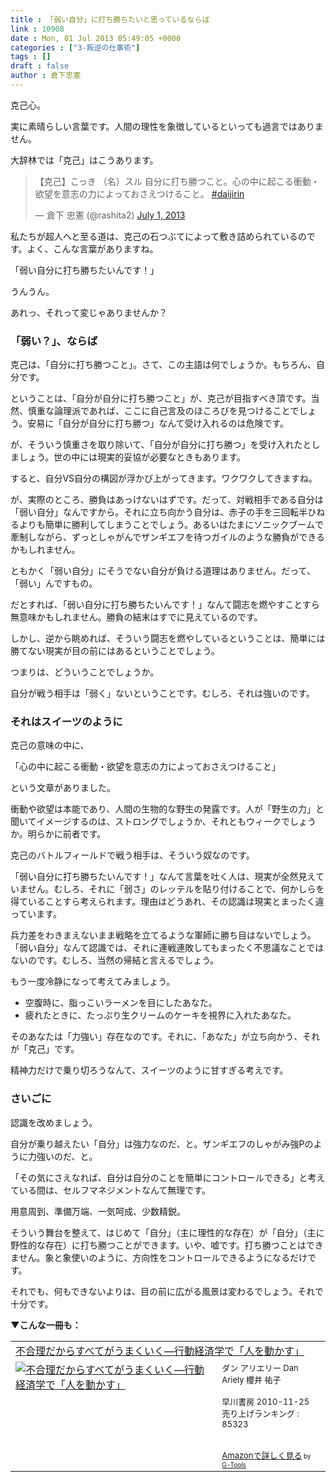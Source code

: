 ```yaml
---
title : 「弱い自分」に打ち勝ちたいと思っているならば
link : 10908
date : Mon, 01 Jul 2013 05:49:05 +0000
categories : ["3-叛逆の仕事術"]
tags : []
draft : false
author : 倉下忠憲
---
```


克己心。

実に素晴らしい言葉です。人間の理性を象徴しているといっても過言ではありません。

大辞林では「克己」はこうあります。

<blockquote class="twitter-tweet"><p>【克己】こっき （名）スル 自分に打ち勝つこと。心の中に起こる衝動・欲望を意志の力によっておさえつけること。 <a href="https://twitter.com/search?q=%23daijirin&amp;src=hash">#daijirin</a></p>&mdash; 倉下 忠憲 (@rashita2) <a href="https://twitter.com/rashita2/statuses/351568426499706881">July 1, 2013</a></blockquote>
<script async src="//platform.twitter.com/widgets.js" charset="utf-8"></script>

私たちが超人へと至る道は、克己の石つぶてによって敷き詰められているのです。よく、こんな言葉がありますね。

「弱い自分に打ち勝ちたいんです！」

うんうん。

あれっ、それって変じゃありませんか？

<H3>「弱い？」、ならば</H3>克己は、「自分に打ち勝つこと」。さて、この主語は何でしょうか。もちろん、自分です。

ということは、「自分が自分に打ち勝つこと」が、克己が目指すべき頂です。当然、慎重な論理派であれば、ここに自己言及のほころびを見つけることでしょう。安易に「自分が自分に打ち勝つ」なんて受け入れるのは危険です。

が、そういう慎重さを取り除いて、「自分が自分に打ち勝つ」を受け入れたとしましょう。世の中には現実的妥協が必要なときもあります。

すると、自分VS自分の構図が浮かび上がってきます。ワクワクしてきますね。

が、実際のところ、勝負はあっけないはずです。だって、対戦相手である自分は「弱い自分」なんですから。それに立ち向かう自分は、赤子の手を三回転半ひねるよりも簡単に勝利してしまうことでしょう。あるいはたまにソニックブームで牽制しながら、ずっとしゃがんでザンギエフを待つガイルのような勝負ができるかもしれません。

ともかく「弱い自分」にそうでない自分が負ける道理はありません。だって、「弱い」んですもの。

だとすれば、「弱い自分に打ち勝ちたいんです！」なんて闘志を燃やすことすら無意味かもしれません。勝負の結末はすでに見えているのです。

しかし、逆から眺めれば、そういう闘志を燃やしているということは、簡単には勝てない現実が目の前にはあるということでしょう。

つまりは、どういうことでしょうか。

自分が戦う相手は「弱く」ないということです。むしろ、それは強いのです。

<H3>それはスイーツのように</H3>克己の意味の中に、

「心の中に起こる衝動・欲望を意志の力によっておさえつけること」

という文章がありました。

衝動や欲望は本能であり、人間の生物的な野生の発露です。人が「野生の力」と聞いてイメージするのは、ストロングでしょうか、それともウィークでしょうか。明らかに前者です。

克己のバトルフィールドで戦う相手は、そういう奴なのです。

「弱い自分に打ち勝ちたいんです！」なんて言葉を吐く人は、現実が全然見えていません。むしろ、それに「弱さ」のレッテルを貼り付けることで、何かしらを得ていることすら考えられます。理由はどうあれ、その認識は現実とまったく違っています。

兵力差をわきまえないまま戦略を立てるような軍師に勝ち目はないでしょう。「弱い自分」なんて認識では、それに連戦連敗してもまったく不思議なことではないのです。むしろ、当然の帰結と言えるでしょう。

もう一度冷静になって考えてみましょう。

<ul>
	<li>空腹時に、脂っこいラーメンを目にしたあなた。</li>
	<li>疲れたときに、たっぷり生クリームのケーキを視界に入れたあなた。</li>
</ul>

そのあなたは「力強い」存在なのです。それに、「あなた」が立ち向かう、それが「克己」です。

精神力だけで乗り切ろうなんて、スイーツのように甘すぎる考えです。

<H3>さいごに</H3>認識を改めましょう。

自分が乗り越えたい「自分」は強力なのだ、と。ザンギエフのしゃがみ強Pのように力強いのだ、と。

「その気にさえなれば、自分は自分のことを簡単にコントロールできる」と考えている間は、セルフマネジメントなんて無理です。

用意周到、準備万端、一気呵成、少数精鋭。

そういう舞台を整えて、はじめて「自分」（主に理性的な存在）が「自分」（主に野性的な存在）に打ち勝つことができます。いや、嘘です。打ち勝つことはできません。象と象使いのように、方向性をコントロールできるようになるだけです。

それでも、何もできないよりは、目の前に広がる風景は変わるでしょう。それで十分です。


<strong>▼こんな一冊も：</strong>
<table  border="0" cellpadding="5"><tr><td colspan="2"><a href="http://www.amazon.co.jp/%E4%B8%8D%E5%90%88%E7%90%86%E3%81%A0%E3%81%8B%E3%82%89%E3%81%99%E3%81%B9%E3%81%A6%E3%81%8C%E3%81%86%E3%81%BE%E3%81%8F%E3%81%84%E3%81%8F%E2%80%95%E8%A1%8C%E5%8B%95%E7%B5%8C%E6%B8%88%E5%AD%A6%E3%81%A7%E3%80%8C%E4%BA%BA%E3%82%92%E5%8B%95%E3%81%8B%E3%81%99%E3%80%8D-%E3%83%80%E3%83%B3-%E3%82%A2%E3%83%AA%E3%82%A8%E3%83%AA%E3%83%BC/dp/4152091754%3FSubscriptionId%3D15SMZCTB9V8NGR2TW082%26tag%3Drashita1000-22%26linkCode%3Dxm2%26camp%3D2025%26creative%3D165953%26creativeASIN%3D4152091754" target="_blank">不合理だからすべてがうまくいく―行動経済学で「人を動かす」</a><img src="http://www.assoc-amazon.jp/e/ir?t=rashita1000-22&l=ur2&o=9" width="1" height="1" style="border: none;" alt="" /></td></tr><tr><td valign="top"><a href="http://www.amazon.co.jp/%E4%B8%8D%E5%90%88%E7%90%86%E3%81%A0%E3%81%8B%E3%82%89%E3%81%99%E3%81%B9%E3%81%A6%E3%81%8C%E3%81%86%E3%81%BE%E3%81%8F%E3%81%84%E3%81%8F%E2%80%95%E8%A1%8C%E5%8B%95%E7%B5%8C%E6%B8%88%E5%AD%A6%E3%81%A7%E3%80%8C%E4%BA%BA%E3%82%92%E5%8B%95%E3%81%8B%E3%81%99%E3%80%8D-%E3%83%80%E3%83%B3-%E3%82%A2%E3%83%AA%E3%82%A8%E3%83%AA%E3%83%BC/dp/4152091754%3FSubscriptionId%3D15SMZCTB9V8NGR2TW082%26tag%3Drashita1000-22%26linkCode%3Dxm2%26camp%3D2025%26creative%3D165953%26creativeASIN%3D4152091754" target="_blank"><img src="http://ecx.images-amazon.com/images/I/51FkF3KW1YL._SL160_.jpg" border="0" alt="不合理だからすべてがうまくいく―行動経済学で「人を動かす」" /></a></td><td valign="top"><font size="-1">ダン アリエリー Dan Ariely 櫻井 祐子 <br /><br />早川書房  2010-11-25<br />売り上げランキング : 85323<br /><br /><br /><a href="http://www.amazon.co.jp/%E4%B8%8D%E5%90%88%E7%90%86%E3%81%A0%E3%81%8B%E3%82%89%E3%81%99%E3%81%B9%E3%81%A6%E3%81%8C%E3%81%86%E3%81%BE%E3%81%8F%E3%81%84%E3%81%8F%E2%80%95%E8%A1%8C%E5%8B%95%E7%B5%8C%E6%B8%88%E5%AD%A6%E3%81%A7%E3%80%8C%E4%BA%BA%E3%82%92%E5%8B%95%E3%81%8B%E3%81%99%E3%80%8D-%E3%83%80%E3%83%B3-%E3%82%A2%E3%83%AA%E3%82%A8%E3%83%AA%E3%83%BC/dp/4152091754%3FSubscriptionId%3D15SMZCTB9V8NGR2TW082%26tag%3Drashita1000-22%26linkCode%3Dxm2%26camp%3D2025%26creative%3D165953%26creativeASIN%3D4152091754" target="_blank">Amazonで詳しく見る</a></font><font size="-2"> by <a href="http://www.goodpic.com/mt/aws/index.html" >G-Tools</a></font></td></tr></table>



